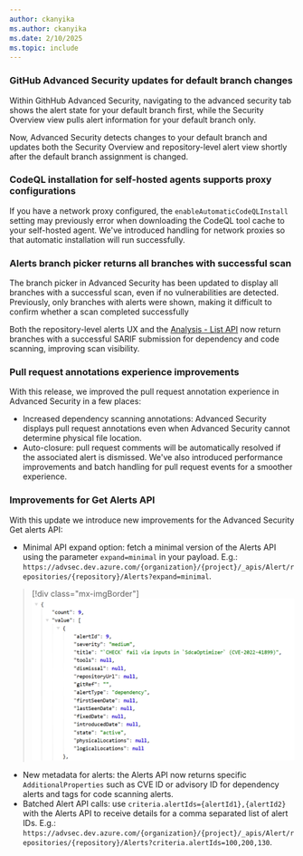 ```yaml
---
author: ckanyika
ms.author: ckanyika
ms.date: 2/10/2025
ms.topic: include
---
```

### GitHub Advanced Security updates for default branch changes 

Within GithHub Advanced Security, navigating to the advanced security tab shows the alert state for your default branch first, while the Security Overview view pulls alert information for your default branch only.

Now, Advanced Security detects changes to your default branch and updates both the Security Overview and repository-level alert view shortly after the default branch assignment is changed.


### CodeQL installation for self-hosted agents supports proxy configurations

If you have a network proxy configured, the `enableAutomaticCodeQLInstall ` setting may previously error when downloading the CodeQL tool cache to your self-hosted agent. We've introduced handling for network proxies so that automatic installation will run successfully.

### Alerts branch picker returns all branches with successful scan  

The branch picker in Advanced Security has been updated to display all branches with a successful scan, even if no vulnerabilities are detected. Previously, only branches with alerts were shown, making it difficult to confirm whether a scan completed successfully

Both the repository-level alerts UX and the [Analysis - List API](https://learn.microsoft.com/rest/api/azure/devops/advancedsecurity/analysis/list?view=azure-devops-rest-7.2) now return branches with a successful SARIF submission for dependency and code scanning, improving scan visibility.

### Pull request annotations experience improvements

With this release, we improved the pull request annotation experience in Advanced Security in a few places: 
* Increased dependency scanning annotations: Advanced Security displays pull request annotations even when Advanced Security cannot determine physical file location.
* Auto-closure: pull request comments will be automatically resolved if the associated alert is dismissed. 
We've also introduced performance improvements and batch handling for pull request events for a smoother experience.

### Improvements for Get Alerts API 

With this update we introduce new improvements for the Advanced Security Get alerts API:

* Minimal API expand option: fetch a minimal version of the Alerts API using the parameter `expand=minimal` in your payload. E.g.: `https://advsec.dev.azure.com/{organization}/{project}/_apis/Alert/repositories/{repository}/Alerts?expand=minimal`. 

> [!div class="mx-imgBorder"]
> [![Screenshot of security overview.](../../media/251-ghazdo-01.png "Screenshot of security overview")](../../media/251-ghazdo-01.png#lightbox)

* New metadata for alerts: the Alerts API now returns specific `AdditionalProperties` such as CVE ID or advisory ID for dependency alerts and tags for code scanning alerts. 
* Batched Alert API calls: use `criteria.alertIds={alertId1},{alertId2}` with the Alerts API to receive details for a comma separated list of alert IDs. E.g.:   `https://advsec.dev.azure.com/{organization}/{project}/_apis/Alert/repositories/{repository}/Alerts?criteria.alertIds=100,200,130`.